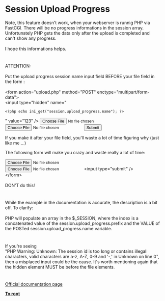 # Session Upload Progress



Note, this feature doesn&apos;t work, when your webserver is runnig PHP via FastCGI. There will be no progress informations in the session array.<br>Unfortunately PHP gets the data only after the upload is completed and can&apos;t show any progress.<br><br>I hope this informations helps.  

#

ATTENTION:<br><br>Put the upload progress session name input field BEFORE your file field in the form :<br><br>  &lt;form action="upload.php" method="POST" enctype="multipart/form-data"&gt;<br>  &lt;input type="hidden" name="

```
<?php echo ini_get("session.upload_progress.name"); ?>
```
" value="123" />
  <input type="file" name="file1" />
  <input type="file" name="file2" />
  <input type="submit" />
  </form>

If you make it after your file field, you'll waste a lot of time figuring why (just like me ...)

The following form will make you crazy and waste really a lot of time:

<form action="upload.php" method="POST" enctype="multipart/form-data">
 <input type="file" name="file1" />
 <input type="file" name="file2" />
 <input type="hidden" name="

```
<?php echo ini_get("session.upload_progress.name"); ?>
```
" value="123" /&gt;<br> &lt;input type="submit" /&gt;<br>&lt;/form&gt;<br><br>DON&apos;T do this!  

#

While the example in the documentation is accurate, the description is a bit off. To clarify:<br><br>PHP will populate an array in the $_SESSION, where the index is a concatenated value of the session.upload_progress.prefix and the VALUE of the POSTed session.upload_progress.name variable.  

#

If you&apos;re seeing<br>"PHP Warning:  Unknown: The session id is too long or contains illegal characters, valid characters are a-z, A-Z, 0-9 and &apos;-,&apos; in Unknown on line 0",<br>then a misplaced input could be the cause. It&apos;s worth mentioning again that the hidden element MUST be before the file elements.  

#

[Official documentation page](https://www.php.net/manual/en/session.upload-progress.php)

**[To root](/README.md)**